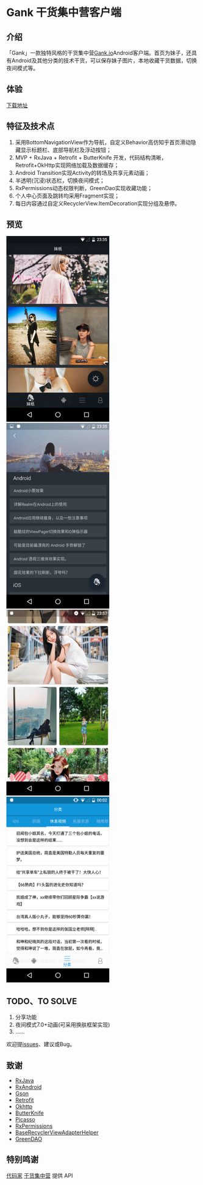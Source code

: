 
# Gank 干货集中营客户端

## 介绍

「Gank」一款独特风格的干货集中营[Gank.io](http://gank.io)Android客户端。首页为妹子，还具有Android及其他分类的技术干货，可以保存妹子图片，本地收藏干货数据，切换夜间模式等。

## 体验
[下载地址](https://github.com/Lauzy/GankPro/raw/master/apk/gank.apk)

## 特征及技术点

1. 采用BottomNavigationView作为导航，自定义Behavior高仿知乎首页滑动隐藏显示标题栏、底部导航栏及浮动按钮；
2. MVP + RxJava + Retrofit + ButterKnife 开发，代码结构清晰，Retrofit+OkHttp实现网络加载及数据缓存；
3. Android Transition实现Activity的转场及共享元素动画；
4. 半透明(沉浸)状态栏，切换夜间模式；
5. RxPermissions动态权限判断，GreenDao实现收藏功能；
6. 个人中心页面及跳转均采用Fragment实现；
7. 每日内容通过自定义RecyclerView.ItemDecoration实现分组及悬停。

## 预览

<img src="/imgs/ScreenshotS1.png" alt="screenshot" title="screenshot" width="270" height="486" /> <img src="/imgs/ScreenshotS2.png" alt="screenshot" title="screenshot" width="270" height="486" />
<img src="/imgs/ScreenshotS4.png" alt="screenshot" title="screenshot" width="270" height="486" /> <img src="/imgs/ScreenshotS5.png" alt="screenshot" title="screenshot" width="270" height="486" />

## TODO、TO SOLVE
1. 分享功能
2. 夜间模式7.0+动画(可采用换肤框架实现)
3. ……

欢迎提[issues](https://github.com/Lauzy/GankPro/issues/new)、建议或Bug。


## 致谢
- [RxJava](https://github.com/ReactiveX/RxJava)
- [RxAndroid](https://github.com/ReactiveX/RxAndroid)
- [Gson](https://github.com/google/gson)
- [Retrofit](https://github.com/square/retrofit)
- [Okhttp](https://github.com/square/okhttp)
- [ButterKnife](https://github.com/JakeWharton/butterknife)
- [Picasso](https://github.com/square/picasso)
- [RxPermissions](https://github.com/tbruyelle/RxPermissions)
- [BaseRecyclerViewAdapterHelper](https://github.com/CymChad/BaseRecyclerViewAdapterHelper)
- [GreenDAO](https://github.com/greenrobot/greenDAO)

## 特别鸣谢
 [代码家](https://github.com/daimajia)  [干货集中营](http://gank.io/) 提供 API
